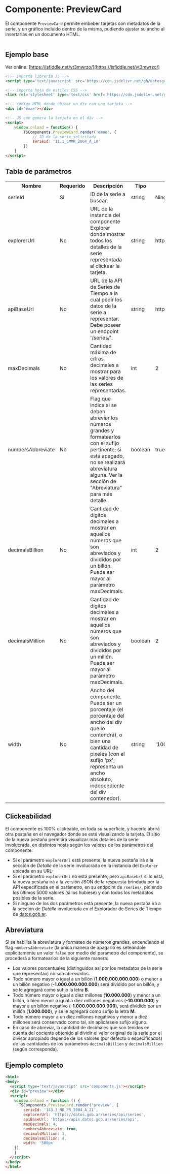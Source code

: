 # Componente: PreviewCard

El componente `PreviewCard` permite embeber tarjetas con metadatos de la serie, y un gráfico incluido dentro de la misma, pudiendo ajustar su ancho al insertarlas en un documento HTML.

<link rel="stylesheet" href="https://cdn.jsdelivr.net/gh/datosgobar/series-tiempo-ar-explorer@ts_components_2.9.0/dist/css/components.css" type="text/css">
<script type='text/javascript' src='https://cdn.jsdelivr.net/gh/datosgobar/series-tiempo-ar-explorer@ts_components_2.9.0/dist/js/components.js'></script>

<style>
    .row {
        width: 90%;
        margin: auto;
        display: flex;
        justify-content: center;
    }
</style>

<div class="row">
    <div id="preview"></div>
</div>

## Ejemplo base
Ver online: [https://jsfiddle.net/vt3mwrzo/](https://jsfiddle.net/vt3mwrzo/)

```html
<!-- importa librería JS -->
<script type='text/javascript' src='https://cdn.jsdelivr.net/gh/datosgobar/series-tiempo-ar-explorer@ts_components_2.9.0/dist/js/components.js'></script>

<!-- importa hoja de estilos CSS -->
<link rel='stylesheet' type='text/css' href='https://cdn.jsdelivr.net/gh/datosgobar/series-tiempo-ar-explorer@ts_components_2.9.0/dist/css/components.css'/>

<!-- código HTML donde ubicar un div con una tarjeta -->
<div id="emae"></div>

<!-- JS que genera la tarjeta en el div -->
<script>
    window.onload = function() {
        TSComponents.PreviewCard.render('emae', {
            // ID de la serie solicitada
            serieId: '11.1_CMMR_2004_A_10'
        })
    }
</script>
```

## Tabla de parámetros

<table>
    <tr>
        <th>Nombre</th>
        <th>Requerido</th>
        <th>Descripción</th>
        <th>Tipo</th>
        <th>Default</th>
        <th>Ejemplos</th>
    </tr>
    <tr>
        <td>serieId</td>
        <td>Si</td>
        <td>ID de la serie a buscar.</td>
        <td>string</td>
        <td>Ninguno</td>
        <td>bcra_5</td>
    </tr>
    <tr>
        <td>explorerUrl</td>
        <td>No</td>
        <td>URL de la instancia del componente Explorer donde mostrar todos los detalles de la serie representada al clickear la tarjeta.</td>
        <td>string</td>
        <td>https://datos.gob.ar/series/api/series</td>
        <td>https://miexplorer.org/series</td>
    </tr>
    <tr>
        <td>apiBaseUrl</td>
        <td>No</td>
        <td>URL de la API de Series de Tiempo a la cual pedir los datos de la serie a representar. Debe poseer un endpoint '/series/'.</td>
        <td>string</td>
        <td>https://apis.datos.gob.ar/series/api</td>
        <td>https://miapi.org/api</td>
    </tr>
    <tr>
        <td>maxDecimals</td>
        <td>No</td>
        <td>Cantidad máxima de cifras decimales a mostrar para los valores de las series representadas.</td>
        <td>int</td>
        <td>2</td>
        <td>5</td>
    </tr>
    <tr>
        <td>numbersAbbreviate</td>
        <td>No</td>
        <td>Flag que indica si se deben abreviar los números grandes y formatearlos con el sufijo pertinente; si está apagado, no se realizará abreviatura alguna. Ver la sección de "Abreviatura" para más detalle.</td>
        <td>boolean</td>
        <td>true</td>
        <td>false</td>
    </tr>
    <tr>
        <td>decimalsBillion</td>
        <td>No</td>
        <td>Cantidad de dígitos decimales a mostrar en aquellos números que son abreviados y divididos por un billón. Puede ser mayor al parámetro maxDecimals.</td>
        <td>int</td>
        <td>2</td>
        <td>4</td>
    </tr>
    <tr>
        <td>decimalsMillion</td>
        <td>No</td>
        <td>Cantidad de dígitos decimales a mostrar en aquellos números que son abreviados y divididos por un millón. Puede ser mayor al parámetro maxDecimals.</td>
        <td>boolean</td>
        <td>2</td>
        <td>0</td>
    </tr>
    <tr>
        <td>width</td>
        <td>No</td>
        <td>Ancho del componente. Puede ser un porcentaje (el porcentaje del ancho del div que lo contendrá), o bien una cantidad de pixeles (con el sufijo 'px'; representa un ancho absoluto, independiente del div contenedor).</td>
        <td>string</td>
        <td>'100%'</td>
        <td>'50%', '560px'</td>
    </tr>
</table>

## Clickeabilidad

El componente es 100% clickeable, en toda su superficie, y hacerlo abrirá otra pestaña en el navegador donde se esté visualizando la tarjeta. El sitio de la nueva pestaña permitirá visualizar más detalles de la serie involucrada, en distintos hosts según los valores de los parámetros del componente:

* Si el parámetro `explorerUrl` está presente, la nueva pestaña irá a la sección de *Detalle* de la serie involucrada en la instancia del `Explorer` ubicada en su URL-
* Si el parámetro `explorerUrl` no está presente, pero `apiBaseUrl` si lo está, la nueva pestaña irá a la versión JSON de la respuesta brindada por la API especificada en el parámetro, en su endpoint de `/series/`, pidiendo los últimos 5000 valores (si los hubiese) y con todos los metadatos posibles de la serie.
* Si ninguno de los dos parámetros está presente, la nueva pestaña irá a la sección de *Detalle* involucrada en el Explorador de Series de Tiempo de [datos.gob.ar](datos.gob.ar).

## Abreviatura

Si se habilita la abreviatura y formateo de números grandes, encendiendo el flag `numbersAbbreviate` (la única manera de apagarlo es seteándole explícitamente un valor `false` por medio del parámetro del componente), se procederá a formatearlos de la siguiente manera:

* Los valores porcentuales (distinguidos así por los metadatos de la serie que representan) no son abreviados.
* Todo número mayor o igual a un billón (**1.000.000.000.000**) o menor a un billón negativo (**-1.000.000.000.000**) será dividido por un billón, y se le agregará como sufijo la letra **B**.
* Todo número mayor o igual a diez millones (**10.000.000**) y menor a un billón, o bien menor o igual a diez millones negativos (**-10.000.000**) y mayor a un billón negativo (**-1.000.000.000.000**), será dividido por un millón (**1.000.000**), y se le agregará como sufijo la letra **M**.
* Todo número mayor a un diez millones negativos y menor a diez millones será conservado como tal, sin aplicársele sufijo alguno.
* En caso de abreviar, la cantidad de decimales que son tenidos en cuenta del cociente obtenido al dividir el valor original de la serie por el divisor apropiado depende de los valores (por defecto o especificados) de las cantidades de los parámetros `decimalsBillion` y `decimalsMillion` (según corresponda).

## Ejemplo completo

```html
<html>
<body>
  <script type='text/javascript' src='components.js'></script>
  <div id="preview"></div>
  <script>
    window.onload = function () {
      TSComponents.PreviewCard.render('preview', {
        serieId: '143.3_NO_PR_2004_A_21',
        explorerUrl: 'https://datos.gob.ar/series/api/series',
        apiBaseUrl: 'https://apis.datos.gob.ar/series/api',
        maxDecimals: 4,
        numbersAbbreviate: true,
        decimalsMillion: 3,
        decimalsBillion: 4,
        width: '500px'
    })
    }
  </script>
</body>
</html>
```

<script>
    window.onload = function() {
        
        TSComponents.PreviewCard.render('preview', {
            serieId: '143.3_NO_PR_2004_A_21',
            maxDecimals: 4,
            width: '500px'
        })

    }
</script>